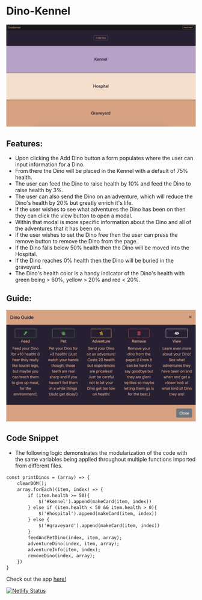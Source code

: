 # Dino-Kennel
![Home Page](/images/dinoKennelMain.png)

## Features:
- Upon clicking the Add Dino button a form populates where the user can input information for a Dino. 
- From there the Dino will be placed in the Kennel with a default of 75% health.
- The user can feed the Dino to raise health by 10% and feed the Dino to raise health by 3%.
- The user can also send the Dino on an adventure, which will reduce the Dino's health by 20% but greatly enrich it's life. 
- If the user wishes to see what adventures the Dino has been on then they can click the view button to open a modal. 
- Within that modal is more specific information about the Dino and all of the adventures that it has been on. 
- If the user wishes to set the Dino free then the user can press the remove button to remove the Dino from the page. 
- If the Dino falls below 50% health then the Dino will be moved into the Hospital. 
- If the Dino reaches 0% health then the Dino will be buried in the graveyard.
- The Dino's health color is a handy indicator of the Dino's health with green being > 60%, yellow > 20% and red < 20%.

## Guide:
![Help Modal](/images/dinoKennelHelp.png)

## Code Snippet
- The following logic demonstrates the modularization of the code with the same variables being applied throughout multiple functions imported from different files.
```
const printDinos = (array) => {
    clearDOM();
    array.forEach((item, index) => {
        if (item.health >= 50){
            $('#kennel').append(makeCard(item, index))
        } else if (item.health < 50 && item.health > 0){
            $('#hospital').append(makeCard(item, index))
        } else {
            $('#graveyard').append(makeCard(item, index))
        }
        feedAndPetDino(index, item, array);
        adventureDino(index, item, array);
        adventureInfo(item, index);
        removeDino(index, array);     
    })
}
```


Check out the app [here!](https://dino-kennel.netlify.app/)

[![Netlify Status](https://api.netlify.com/api/v1/badges/df78b1b8-0d92-4313-8642-e41930705f59/deploy-status)](https://app.netlify.com/sites/dino-kennel/deploys)
